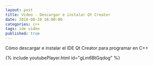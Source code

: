 ```yaml
---
layout: post
title: Video - Descargar e instalar Qt Creator
date: 2018-08-20 16:00:00
categories: c++
tags: ide video
published: true
---
```


Cómo descargar e instalar el IDE Qt Creator para programar en C++

{% include youtubePlayer.html id="gLm6BtGqdog" %}
